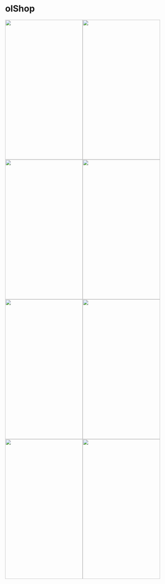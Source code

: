 # olShop

<img src="https://github.com/kardihaekal/olShop/blob/master/asset/screenshot_1.png" height="450" width="250"><img src="https://github.com/kardihaekal/olShop/blob/master/asset/screenshot_2.png" height="450" width="250"><img src="https://github.com/kardihaekal/olShop/blob/master/asset/screenshot_3.png" height="450" width="250"><img src="https://github.com/kardihaekal/olShop/blob/master/asset/screenshot_4.png" height="450" width="250"><img src="https://github.com/kardihaekal/olShop/blob/master/asset/screenshot_5.png" height="450" width="250"><img src="https://github.com/kardihaekal/olShop/blob/master/asset/screenshot_6.png" height="450" width="250"><img src="https://github.com/kardihaekal/olShop/blob/master/asset/screenshot_7.png" height="450" width="250"><img src="https://github.com/kardihaekal/olShop/blob/master/asset/screenshot_8.png" height="450" width="250">



